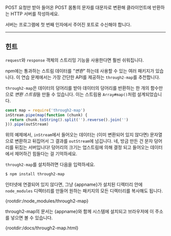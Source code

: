 POST 요청만 받아 들어온 POST 몸통의 문자를 대문자로 변환해 클라이언트에 반환하는 HTTP 서버를 작성하세요.

서버는 프로그램에 첫 번째 인자에서 주어진 포트로 수신해야 합니다.

----------------------------------------------------------------------
## 힌트

`request`와 `response` 객체의 스트리밍 기능을 사용한다면 훨씬 쉬워집니다.


npm에는 통과하는 스트림 데이터를 *"변환"* 하는데 사용할 수 있는 여러 패키지가 있습니다. 이 연습 문제에서는 가장 간단한 API를 제공하는 `through2-map`를 추천합니다.

`through2-map`은 데이터의 덩어리를 받아 데이터의 덩어리를 반환하는 한 개의 함수만으로 *변환 스트림*을 만들 수 있습니다. 이는 스트림용 `Array#map()`처럼 설계되었습니다.

```js
const map = require('through2-map')
inStream.pipe(map(function (chunk) {
  return chunk.toString().split('').reverse().join('')
})).pipe(outStream)
```

위의 예제에서, `inStream`에서 들어오는 데이터는 (이미 변환되어 있지 않다면) 문자열으로 변환하고 뒤집어서 그 결과를 `outStream`에 넘깁니다. 네, 방금 만든 건 문자 덩어리를 뒤집는 서버입니다! 덩어리의 크기는 업스트림에 의해 결정 되고 들어오는 데이터에서 제어하긴 힘들다는 걸 기억하세요.

`through2-map`를 설치하려면 다음을 입력하세요.

```sh
$ npm install through2-map
```

인터넷에 연결되어 있지 않다면, 그냥 {appname}가 설치된 디렉터리 안에 `node_modules` 디렉터리를 만들어 원하는 패키지의 모든 디렉터리를 복사해도 됩니다.

  {rootdir:/node_modules/through2-map}

through2-map의 문서는 {appname}와 함께 시스템에 설치되고 브라우저에 이 주소를 넣으면 볼 수 있습니다.

  {rootdir:/docs/through2-map.html}

